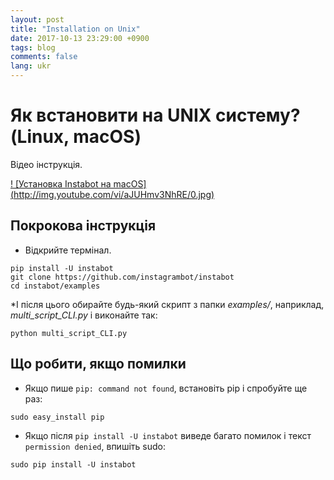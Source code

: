 ```yaml
---
layout: post
title: "Installation on Unix"
date: 2017-10-13 23:29:00 +0900
tags: blog
comments: false
lang: ukr
---
```

# Як встановити на UNIX систему? (Linux, macOS)

Відео інструкція.

[! [Установка Instabot на macOS] (http://img.youtube.com/vi/aJUHmv3NhRE/0.jpg)](https://youtu.be/aJUHmv3NhRE)

## Покрокова інструкція

* Відкрийте термінал.
```
pip install -U instabot
git clone https://github.com/instagrambot/instabot
cd instabot/examples
```

*І після цього обирайте будь-який скрипт з папки _examples/_, наприклад, _multi_script_CLI.py_ і виконайте так:
```
python multi_script_CLI.py
```

## Що робити, якщо помилки

* Якщо пише `pip: command not found`, встановіть pip і спробуйте ще раз:
```
sudo easy_install pip
```

* Якщо після `pip install -U instabot` виведе багато помилок і текст `permission denied`, впишіть sudo:
```
sudo pip install -U instabot
```